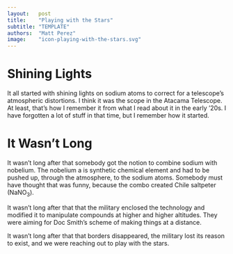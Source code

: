 ```yaml
---
layout:   post
title:    "Playing with the Stars"
subtitle: "TEMPLATE"
authors:  "Matt Perez"
image:    "icon-playing-with-the-stars.svg"
---
```


<div style="display:none;">
 <p>It all started with shining lights on sodium atoms to correct atmospheric distortions for a telescope in Chile.</p>
</div>

<h1>Shining Lights</h1>
 <p>It all started with shining lights on sodium atoms to correct for a telescope&rsquo;s atmospheric distortions. I think it was the scope in the Atacama Telescope. At least, that&rsquo;s how I remember it from what I read about it in the early &rsquo;20s. I have forgotten a lot of stuff in that time, but I remember how it started.</p>

<h1>It Wasn&rsquo;t Long</h1>
 <p>It wasn&rsquo;t long after that somebody got the notion to combine sodium with nobelium. The nobelium a is synthetic chemical element and had to be pushed up, through the atmosphere, to the sodium atoms. Somebody must have thought that was funny, because the combo created Chile saltpeter (NaNO<sub>3</sub>).</p>
 <p>It wasn&rsquo;t long after that that the military enclosed the technology and modified it to manipulate compounds at higher and higher altitudes. They were aiming for Doc Smith&rsquo;s scheme of making things at a distance.</p>
 <p>It wasn&rsquo;t long after that that borders disappeared, the military lost its reason to exist, and we were reaching out to play with the stars.</p>